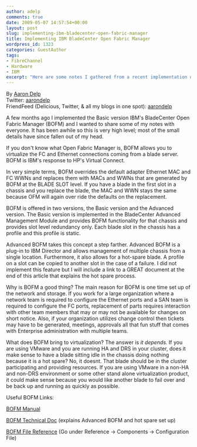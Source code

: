 ```yaml
---
author: adelp
comments: true
date: 2009-05-07 14:57:54+00:00
layout: post
slug: implementing-ibm-bladecenter-open-fabric-manager
title: Implementing IBM BladeCenter Open Fabric Manager
wordpress_id: 1323
categories: GuestAuthor
tags:
- FibreChannel
- Hardware
- IBM
excerpt: "Here are some notes I gathered from a recent implementation of IBM's BladeCenter Open Fabric Manager (BOFM)."
---
```


By [Aaron Delp](http://blog.aarondelp.com/)  
Twitter: [aarondelp](http://twitter.com/aarondelp)  
FriendFeed (Delicious, Twitter, & all my blogs in one spot): [aarondelp](http://www.friendfeed.com/aarondelp)

A few months ago I implemented the Basic version IBM's BladeCenter Open Fabric Manager (BOFM) and I wanted to share some of my notes with everyone. It has been awhile so this is very high level; most of the small details have since fallen out of my head.

If you don't know what Open Fabric Manager is, BOFM allows you to virtualize the FC and Ethernet connections coming from a blade server. BOFM is IBM's response to HP's Virtual Connect.

In very simple terms, BOFM overrides the default adapter Ethernet MAC and FC WWNs and replaces them with MACs and WWNs that are generated by BOFM at the BLADE SLOT level. If you have a blade in the first slot in a chassis and you replace the blade, the MAC and WWN stays the same because OFM will again over ride the defaults on the replacement.

BOFM is offered in two versions, the Basic version and the Advanced version. The Basic version is implemented in the BladeCenter Advanced Management Module and provides BOFM functionality for that chassis and provides slot level redundancy only. Each blade slot in the chassis has a profile and this profile is static.

Advanced BOFM takes this concept a step farther. Advanced BOFM is a plug-in to IBM Director and allows management of multiple chassis from a single location. Furthermore, it also allows for a hot-spare blade. A profile on a slot can be copied to another slot in the case of a failure. I did not implement this feature but I will include a link to a GREAT document at the end of this article that explains the hot spare process.

Why is BOFM a good thing? The main reason for BOFM is one time set up of the network and storage. If you work for a large organization where a network team is required to configure the Ethernet ports and a SAN team is required to configure the FC ports, replacement of parts requires interaction with other team members that may or may not be available for changes on short notice. Also, if your organization utilizes change control then tickets may have to be generated, meetings, approvals all that fun stuff that comes with Enterprise administration with multiple teams.

What does BOFM bring to virtualization? The answer is _it depends._ If you are using VMware and you are running HA and DRS in your cluster, does it make sense to have a blade sitting idle in the chassis doing nothing because it is a hot spare? No, it doesnt. That blade should be in the cluster participating and providing resources. If you are using VMware in a non-HA and non-DRS environment or some other stand alone virtualization product, it could make sense because you would like another blade to fail over and be back up and running as quickly as possible.

Useful BOFM Links:

[BOFM Manual](http://publib.boulder.ibm.com/infocenter/eserver/v1r2/topic/bofm_1.00/btp0_bofm_users_doc.pdf)

[BOFM Technical Doc](http://www-03.ibm.com/support/techdocs/atsmastr.nsf/5cb5ed706d254a8186256c71006d2e0a/94f0a6bfe1388c8a8625746400210d37/$FILE/bladecenter_open_fabric_manager-techdoc-v1.pdf) (explains Advanced BOFM and hot spare set up)

[BOFM File Reference](http://publib.boulder.ibm.com/infocenter/eserver/v1r2/index.jsp?topic=/bofm_1.00/btp0_bofm_main.html) (Go under Reference -> Components -> Configuration File)
